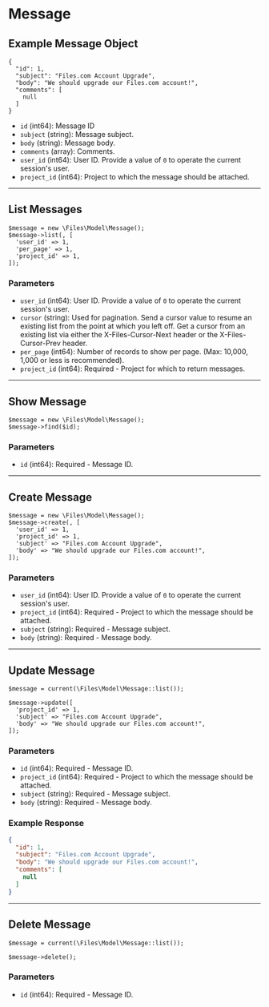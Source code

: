 # Message

## Example Message Object

```
{
  "id": 1,
  "subject": "Files.com Account Upgrade",
  "body": "We should upgrade our Files.com account!",
  "comments": [
    null
  ]
}
```

* `id` (int64): Message ID
* `subject` (string): Message subject.
* `body` (string): Message body.
* `comments` (array): Comments.
* `user_id` (int64): User ID.  Provide a value of `0` to operate the current session's user.
* `project_id` (int64): Project to which the message should be attached.

---

## List Messages

```
$message = new \Files\Model\Message();
$message->list(, [
  'user_id' => 1,
  'per_page' => 1,
  'project_id' => 1,
]);
```


### Parameters

* `user_id` (int64): User ID.  Provide a value of `0` to operate the current session's user.
* `cursor` (string): Used for pagination.  Send a cursor value to resume an existing list from the point at which you left off.  Get a cursor from an existing list via either the X-Files-Cursor-Next header or the X-Files-Cursor-Prev header.
* `per_page` (int64): Number of records to show per page.  (Max: 10,000, 1,000 or less is recommended).
* `project_id` (int64): Required - Project for which to return messages.

---

## Show Message

```
$message = new \Files\Model\Message();
$message->find($id);
```


### Parameters

* `id` (int64): Required - Message ID.

---

## Create Message

```
$message = new \Files\Model\Message();
$message->create(, [
  'user_id' => 1,
  'project_id' => 1,
  'subject' => "Files.com Account Upgrade",
  'body' => "We should upgrade our Files.com account!",
]);
```


### Parameters

* `user_id` (int64): User ID.  Provide a value of `0` to operate the current session's user.
* `project_id` (int64): Required - Project to which the message should be attached.
* `subject` (string): Required - Message subject.
* `body` (string): Required - Message body.

---

## Update Message

```
$message = current(\Files\Model\Message::list());

$message->update([
  'project_id' => 1,
  'subject' => "Files.com Account Upgrade",
  'body' => "We should upgrade our Files.com account!",
]);
```

### Parameters

* `id` (int64): Required - Message ID.
* `project_id` (int64): Required - Project to which the message should be attached.
* `subject` (string): Required - Message subject.
* `body` (string): Required - Message body.

### Example Response

```json
{
  "id": 1,
  "subject": "Files.com Account Upgrade",
  "body": "We should upgrade our Files.com account!",
  "comments": [
    null
  ]
}
```

---

## Delete Message

```
$message = current(\Files\Model\Message::list());

$message->delete();
```

### Parameters

* `id` (int64): Required - Message ID.

